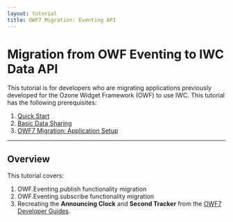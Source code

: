 ```yaml
---
layout: tutorial
title: OWF7 Migration: Eventing API 
---
```

# Migration from OWF Eventing to IWC Data API
This tutorial is for developers who are migrating applications previously developed for the Ozone Widget Framework (OWF)
to use IWC. This tutorial has the following prerequisites:

  1. [Quick Start](index.html)
  2. [Basic Data Sharing](01_dataApi.html)
  3. [OWF7 Migration: Application Setup](10_owfInit.md)
  
***

## Overview
This tutorial covers:
  1. OWF.Eventing.publish functionality migration
  2. OWF.Eventing.subscribe functionality migration
  3. Recreating the **Announcing Clock** and **Second Tracker** from the [OWF7 Developer Guides](https://github.com/ozoneplatform/owf-framework/wiki/OWF-7-Developer-Adding-Eventing-API-to-Widget).
